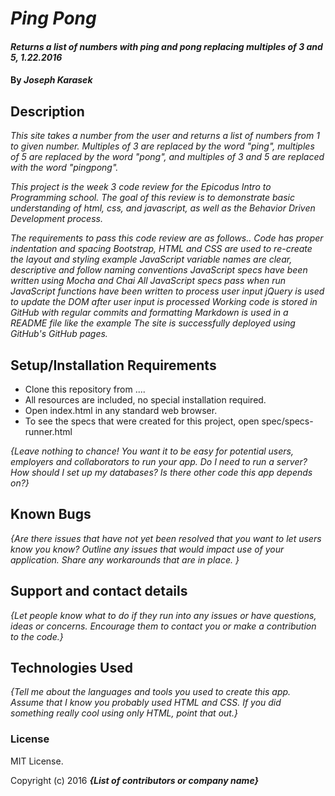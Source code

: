 # _Ping Pong_

#### _Returns a list of numbers with ping and pong replacing multiples of 3 and 5, 1.22.2016_

#### By _**Joseph Karasek**_

## Description

_This site takes a number from the user and returns a list of numbers from 1 to given number. Multiples of 3 are replaced by the word "ping", multiples of 5 are replaced by the word "pong", and multiples of 3 and 5 are replaced with the word "pingpong"._

_This project is the week 3 code review for the Epicodus Intro to Programming school. The goal of this review is to demonstrate basic understanding of html, css, and javascript, as well as the Behavior Driven Development process._

_The requirements to pass this code review are as follows..
Code has proper indentation and spacing
Bootstrap, HTML and CSS are used to re-create the layout and styling example
JavaScript variable names are clear, descriptive and follow naming conventions
JavaScript specs have been written using Mocha and Chai
All JavaScript specs pass when run
JavaScript functions have been written to process user input
jQuery is used to update the DOM after user input is processed
Working code is stored in GitHub with regular commits and formatting
Markdown is used in a README file like the example
The site is successfully deployed using GitHub's GitHub pages._

## Setup/Installation Requirements

* Clone this repository from ....
* All resources are included, no special installation required.
* Open index.html in any standard web browser.
* To see the specs that were created for this project, open spec/specs-runner.html


_{Leave nothing to chance! You want it to be easy for potential users, employers and collaborators to run your app. Do I need to run a server? How should I set up my databases? Is there other code this app depends on?}_

## Known Bugs

_{Are there issues that have not yet been resolved that you want to let users know you know?  Outline any issues that would impact use of your application.  Share any workarounds that are in place. }_

## Support and contact details

_{Let people know what to do if they run into any issues or have questions, ideas or concerns.  Encourage them to contact you or make a contribution to the code.}_

## Technologies Used

_{Tell me about the languages and tools you used to create this app. Assume that I know you probably used HTML and CSS. If you did something really cool using only HTML, point that out.}_

### License

MIT License.

Copyright (c) 2016 **_{List of contributors or company name}_**
